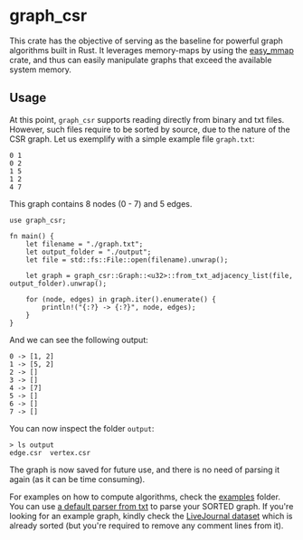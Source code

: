# graph_csr

This crate has the objective of serving as the baseline for powerful graph algorithms built in Rust.
It leverages memory-maps by using the [easy_mmap](https://crates.io/crates/easy_mmap) crate, and thus can easily manipulate graphs that exceed the available system memory.

## Usage

At this point, `graph_csr` supports reading directly from binary and txt files. However, such files require to be sorted by source, due to the nature of the CSR graph.
Let us exemplify with a simple example file `graph.txt`:
```
0 1
0 2
1 5
1 2
4 7
```

This graph contains 8 nodes (0 - 7) and 5 edges.

```
use graph_csr;

fn main() {
    let filename = "./graph.txt";
    let output_folder = "./output";
    let file = std::fs::File::open(filename).unwrap();

    let graph = graph_csr::Graph::<u32>::from_txt_adjacency_list(file, output_folder).unwrap();

    for (node, edges) in graph.iter().enumerate() {
        println!("{:?} -> {:?}", node, edges);
    }
}
```

And we can see the following output:
```
0 -> [1, 2]
1 -> [5, 2]
2 -> []
3 -> []
4 -> [7]
5 -> []
6 -> []
7 -> []
```

You can now inspect the folder `output`:
```
> ls output
edge.csr  vertex.csr
```

The graph is now saved for future use, and there is no need of parsing it again (as it can be time consuming).

For examples on how to compute algorithms, check the [examples](examples/) folder. 
You can use [a default parser from txt](examples/from_txt.rs) to parse your SORTED graph.
If you're looking for an example graph, kindly check the [LiveJournal dataset](https://snap.stanford.edu/data/soc-LiveJournal1.html) which is already sorted (but you're required to remove any comment lines from it).